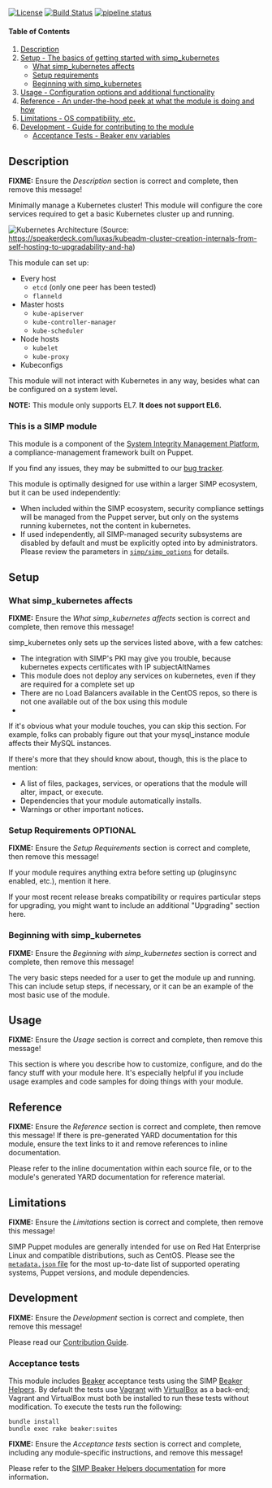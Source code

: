 [![License](http://img.shields.io/:license-apache-blue.svg)](http://www.apache.org/licenses/LICENSE-2.0.html) [![Build Status](https://travis-ci.org/simp/pupmod-simp-simp_kubernetes.svg)](https://travis-ci.org/simp/pupmod-simp-simp_kubernetes) [![pipeline status](https://gitlab.com/simp/pupmod-simp-simp_kubernetes/badges/master/pipeline.svg)](https://gitlab.com/simp/pupmod-simp-simp_kubernetes/commits/master)


#### Table of Contents

1. [Description](#description)
2. [Setup - The basics of getting started with simp_kubernetes](#setup)
    * [What simp_kubernetes affects](#what-simp_kubernetes-affects)
    * [Setup requirements](#setup-requirements)
    * [Beginning with simp_kubernetes](#beginning-with-simp_kubernetes)
3. [Usage - Configuration options and additional functionality](#usage)
4. [Reference - An under-the-hood peek at what the module is doing and how](#reference)
5. [Limitations - OS compatibility, etc.](#limitations)
6. [Development - Guide for contributing to the module](#development)
    * [Acceptance Tests - Beaker env variables](#acceptance-tests)

## Description

**FIXME:** Ensure the *Description* section is correct and complete, then remove this message!

Minimally manage a Kubernetes cluster! This module will configure the core
services required to get a basic Kubernetes cluster up and running.

![Kubernetes Architecture](assets/kube_arch.png)
(Source: https://speakerdeck.com/luxas/kubeadm-cluster-creation-internals-from-self-hosting-to-upgradability-and-ha)

This module can set up:
* Every host
  - `etcd` (only one peer has been tested)
  - `flanneld`
* Master hosts
  - `kube-apiserver`
  - `kube-controller-manager`
  - `kube-scheduler`
* Node hosts
  - `kubelet`
  - `kube-proxy`
* Kubeconfigs

This module will not interact with Kubernetes in any way, besides what can be
configured on a system level.

**NOTE:** This module only supports EL7.  **It does not support EL6.**

### This is a SIMP module

This module is a component of the [System Integrity Management
Platform](https://github.com/NationalSecurityAgency/SIMP), a
compliance-management framework built on Puppet.

If you find any issues, they may be submitted to our [bug
tracker](https://simp-project.atlassian.net/).

This module is optimally designed for use within a larger SIMP ecosystem, but
it can be used independently:

 * When included within the SIMP ecosystem, security compliance settings will
   be managed from the Puppet server, but only on the systems running kubernetes,
   not the content in kubernetes.
 * If used independently, all SIMP-managed security subsystems are disabled by
   default and must be explicitly opted into by administrators.  Please review
   the parameters in
   [`simp/simp_options`](https://github.com/simp/pupmod-simp-simp_options) for
   details.

## Setup

### What simp_kubernetes affects

**FIXME:** Ensure the *What simp_kubernetes affects* section is correct and complete, then remove this message!

simp_kubernetes only sets up the services listed above, with a few catches:

* The integration with SIMP's PKI may give you trouble, because kubernetes
  expects certificates with IP subjectAltNames
* This module does not deploy any services on kubernetes, even if they are
  required for a complete set up
* There are no Load Balancers available in the CentOS repos, so there is not one
  available out of the box using this module
*

If it's obvious what your module touches, you can skip this section. For
example, folks can probably figure out that your mysql_instance module affects
their MySQL instances.

If there's more that they should know about, though, this is the place to
mention:

 * A list of files, packages, services, or operations that the module will
   alter, impact, or execute.
 * Dependencies that your module automatically installs.
 * Warnings or other important notices.

### Setup Requirements **OPTIONAL**

**FIXME:** Ensure the *Setup Requirements* section is correct and complete, then remove this message!

If your module requires anything extra before setting up (pluginsync enabled,
etc.), mention it here.

If your most recent release breaks compatibility or requires particular steps
for upgrading, you might want to include an additional "Upgrading" section
here.

### Beginning with simp_kubernetes

**FIXME:** Ensure the *Beginning with simp_kubernetes* section is correct and complete, then remove this message!

The very basic steps needed for a user to get the module up and running. This
can include setup steps, if necessary, or it can be an example of the most
basic use of the module.

## Usage

**FIXME:** Ensure the *Usage* section is correct and complete, then remove this message!

This section is where you describe how to customize, configure, and do the
fancy stuff with your module here. It's especially helpful if you include usage
examples and code samples for doing things with your module.

## Reference

**FIXME:** Ensure the *Reference* section is correct and complete, then remove this message!  If there is pre-generated YARD documentation for this module, ensure the text links to it and remove references to inline documentation.

Please refer to the inline documentation within each source file, or to the
module's generated YARD documentation for reference material.

## Limitations

**FIXME:** Ensure the *Limitations* section is correct and complete, then remove this message!

SIMP Puppet modules are generally intended for use on Red Hat Enterprise Linux
and compatible distributions, such as CentOS. Please see the
[`metadata.json` file](./metadata.json) for the most up-to-date list of
supported operating systems, Puppet versions, and module dependencies.

## Development

**FIXME:** Ensure the *Development* section is correct and complete, then remove this message!

Please read our [Contribution Guide](http://simp-doc.readthedocs.io/en/stable/contributors_guide/index.html).

### Acceptance tests

This module includes [Beaker](https://github.com/puppetlabs/beaker) acceptance
tests using the SIMP [Beaker Helpers](https://github.com/simp/rubygem-simp-beaker-helpers).
By default the tests use [Vagrant](https://www.vagrantup.com/) with
[VirtualBox](https://www.virtualbox.org) as a back-end; Vagrant and VirtualBox
must both be installed to run these tests without modification. To execute the
tests run the following:

```shell
bundle install
bundle exec rake beaker:suites
```

**FIXME:** Ensure the *Acceptance tests* section is correct and complete, including any module-specific instructions, and remove this message!

Please refer to the [SIMP Beaker Helpers documentation](https://github.com/simp/rubygem-simp-beaker-helpers/blob/master/README.md)
for more information.
